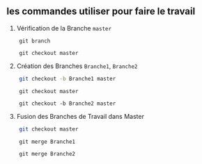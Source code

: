 
##  les commandes  utiliser  pour faire le travail 

1. Vérification de la Branche `master`

```shell
    git branch
```
```shell
    git checkout master
```
2. Création des Branches `Branche1`, `Branche2` 

```bash
    git checkout -b Branche1 master  
```
```shell
    git checkout master  
```
```shell
    git checkout -b Branche2 master  
```

3. Fusion des Branches de Travail dans Master

```bash
    git checkout master  
```
```shell
    git merge Branche1 
```
```shell
    git merge Branche2   
```
